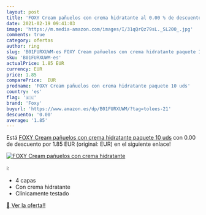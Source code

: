 ```yaml
---
layout: post
title: 'FOXY Cream pañuelos con crema hidratante al 0.00 % de descuento'
date: 2021-02-19 09:41:03
image: 'https://m.media-amazon.com/images/I/31qQrQz79sL._SL200_.jpg'
comments: true
category: ofertas
author: ring
slug: 'B01FURXUWM-es FOXY Cream pañuelos con crema hidratante paquete 10 uds'
sku: 'B01FURXUWM-es'
actualPrice: 1.85 EUR
currency: EUR
price: 1.85
comparePrice:  EUR
prodname: 'FOXY Cream pañuelos con crema hidratante paquete 10 uds'
country: 'es'
flag: '🇪🇸'
brand: 'Foxy'
buyurl: 'https://www.amazon.es/dp/B01FURXUWM/?tag=tolees-21'
descuento: '0.00'
average: '1.85'
---
```


Está [FOXY Cream pañuelos con crema hidratante paquete 10 uds](https://www.amazon.es/dp/B01FURXUWM/?tag=tolees-21) con 0.00 de descuento por 1.85 EUR (original:  EUR) en el siguiente enlace!

[![FOXY Cream pañuelos con crema hidratante](https://m.media-amazon.com/images/I/31qQrQz79sL._SL200_.jpg)](https://www.amazon.es/dp/B01FURXUWM/?tag=tolees-21)

ℹ️:

- 4 capas
- Con crema hidratante
- Clínicamente testado

[🛒 Ver la oferta!!](https://www.amazon.es/dp/B01FURXUWM/?tag=tolees-21)
